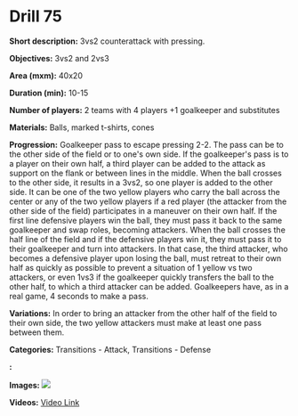 # Drill 75

**Short description:**
3vs2 counterattack with pressing.

**Objectives:**
3vs2 and 2vs3

**Area (mxm):**
40x20

**Duration (min):**
10-15

**Number of players:**
2 teams with 4 players +1 goalkeeper and substitutes

**Materials:**
Balls, marked t-shirts, cones

**Progression:**
Goalkeeper pass to escape pressing 2-2. The pass can be to the other side of the field or to one's own side. If the goalkeeper's pass is to a player on their own half, a third player can be added to the attack as support on the flank or between lines in the middle. When the ball crosses to the other side, it results in a 3vs2, so one player is added to the other side. It can be one of the two yellow players who carry the ball across the center or any of the two yellow players if a red player (the attacker from the other side of the field) participates in a maneuver on their own half. If the first line defensive players win the ball, they must pass it back to the same goalkeeper and swap roles, becoming attackers. When the ball crosses the half line of the field and if the defensive players win it, they must pass it to their goalkeeper and turn into attackers. In that case, the third attacker, who becomes a defensive player upon losing the ball, must retreat to their own half as quickly as possible to prevent a situation of 1 yellow vs two attackers, or even 1vs3 if the goalkeeper quickly transfers the ball to the other half, to which a third attacker can be added. Goalkeepers have, as in a real game, 4 seconds to make a pass.

**Variations:**
In order to bring an attacker from the other half of the field to their own side, the two yellow attackers must make at least one pass between them.

**Categories:**
Transitions - Attack, Transitions - Defense

**:**


**Images:**
![](https://www.coachingfutsal.com/\images\de8d97e6da2b42c4834334cfd2896ddc53bb0f36e94ed0e3f3248d31c03dcd1aea71ffa64bcf9d2ac57f89268d8b5e252bed1210c47b07f9bb31cc788e4538a84dc457e6dda43.jpg)

**Videos:**
[Video Link](https://www.youtube.com/embed/oHeusymYfhc)

